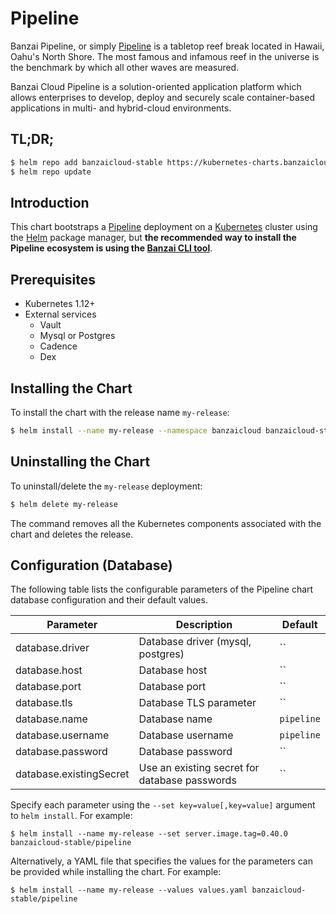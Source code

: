 # Pipeline

Banzai Pipeline, or simply [Pipeline](https://banzaicloud.com/docs/pipeline/overview/) is a tabletop reef break located in Hawaii, Oahu's North Shore. The most famous and infamous reef in the universe is the benchmark by which all other waves are measured.

Banzai Cloud Pipeline is a solution-oriented application platform which allows enterprises to develop, deploy and securely scale container-based applications in multi- and hybrid-cloud environments.

## TL;DR;

```bash
$ helm repo add banzaicloud-stable https://kubernetes-charts.banzaicloud.com
$ helm repo update
```

## Introduction

This chart bootstraps a [Pipeline](https://github.com/banzaicloud/pipeline) deployment on a [Kubernetes](http://kubernetes.io) cluster using the [Helm](https://helm.sh) package manager, but 
**the recommended way to install the Pipeline ecosystem is using the [Banzai CLI tool](https://banzaicloud.com/docs/pipeline/quickstart/)**.

## Prerequisites

- Kubernetes 1.12+
- External services
  - Vault
  - Mysql or Postgres
  - Cadence
  - Dex

## Installing the Chart

To install the chart with the release name `my-release`:

```bash
$ helm install --name my-release --namespace banzaicloud banzaicloud-stable/pipeline
```

## Uninstalling the Chart

To uninstall/delete the `my-release` deployment:

```bash
$ helm delete my-release
```

The command removes all the Kubernetes components associated with the chart and deletes the release.

## Configuration (Database)

The following table lists the configurable parameters of the Pipeline chart database configuration and their default values.

| Parameter               | Description                                   | Default   |
| ------------------------| --------------------------------------------- | --------- |
| database.driver         | Database driver (mysql, postgres)             | ``        |
| database.host           | Database host                                 | ``        |
| database.port           | Database port                                 | ``        |
| database.tls            | Database TLS parameter                        | ``        |
| database.name           | Database name                                 | `pipeline`|
| database.username       | Database username                             | `pipeline`|
| database.password       | Database password                             | ``        |
| database.existingSecret | Use an existing secret for database passwords | ``        |

Specify each parameter using the `--set key=value[,key=value]` argument to `helm install`. For example:

```console
$ helm install --name my-release --set server.image.tag=0.40.0 banzaicloud-stable/pipeline
```

Alternatively, a YAML file that specifies the values for the parameters can be provided while
installing the chart. For example:

```console
$ helm install --name my-release --values values.yaml banzaicloud-stable/pipeline
```

